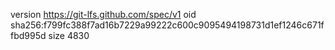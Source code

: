 version https://git-lfs.github.com/spec/v1
oid sha256:f799fc388f7ad16b7229a99222c600c9095494198731d1ef1246c671ffbd995d
size 4830
